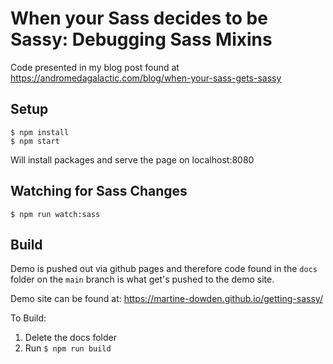 # When your Sass decides to be Sassy: Debugging Sass Mixins

Code presented in my blog post found at https://andromedagalactic.com/blog/when-your-sass-gets-sassy

## Setup

```
$ npm install
$ npm start
```

Will install packages and serve the page on localhost:8080

## Watching for Sass Changes

```
$ npm run watch:sass
```

## Build

Demo is pushed out via github pages and therefore code found in the `docs` folder on the `main` branch is what get's pushed to the demo site.

Demo site can be found at: https://martine-dowden.github.io/getting-sassy/

To Build:

1. Delete the docs folder
2. Run `$ npm run build`
